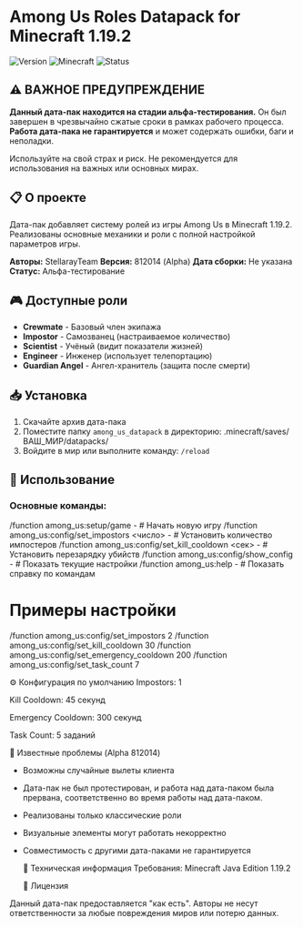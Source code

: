 # Among Us Roles Datapack for Minecraft 1.19.2

![Version](https://img.shields.io/badge/Version-812014--Alpha-critical?style=for-the-badge)
![Minecraft](https://img.shields.io/badge/Minecraft-1.19.2-green?style=for-the-badge)
![Status](https://img.shields.io/badge/Status-Alpha_Testing-red?style=for-the-badge)

## ⚠️ ВАЖНОЕ ПРЕДУПРЕЖДЕНИЕ

**Данный дата-пак находится на стадии альфа-тестирования.** Он был завершен в чрезвычайно сжатые сроки в рамках рабочего процесса. **Работа дата-пака не гарантируется** и может содержать ошибки, баги и неполадки.

Используйте на свой страх и риск. Не рекомендуется для использования на важных или основных мирах.

## 📋 О проекте

Дата-пак добавляет систему ролей из игры Among Us в Minecraft 1.19.2. Реализованы основные механики и роли с полной настройкой параметров игры.

**Авторы:** StellarayTeam
**Версия:** 812014 (Alpha)
**Дата сборки:** Не указана
**Статус:** Альфа-тестирование

## 🎮 Доступные роли

- **Crewmate** - Базовый член экипажа
- **Impostor** - Самозванец (настраиваемое количество)
- **Scientist** - Учёный (видит показатели жизней)
- **Engineer** - Инженер (использует телепортацию)
- **Guardian Angel** - Ангел-хранитель (защита после смерти)

## 📥 Установка

1. Скачайте архив дата-пака
2. Поместите папку `among_us_datapack` в директорию:
 .minecraft/saves/ВАШ_МИР/datapacks/
3. Войдите в мир или выполните команду: `/reload`

## 🎯 Использование

### Основные команды:

/function among_us:setup/game - # Начать новую игру
/function among_us:config/set_impostors <число> - # Установить количество импостеров
/function among_us:config/set_kill_cooldown <сек> - # Установить перезарядку убийств
/function among_us:config/show_config - # Показать текущие настройки
/function among_us:help - # Показать справку по командам

# Примеры настройки
/function among_us:config/set_impostors 2
/function among_us:config/set_kill_cooldown 30
/function among_us:config/set_emergency_cooldown 200
/function among_us:config/set_task_count 7

   ⚙️ Конфигурация по умолчанию
 Impostors: 1

 Kill Cooldown: 45 секунд

 Emergency Cooldown: 300 секунд

 Task Count: 5 заданий

 🐛 Известные проблемы (Alpha 812014)

 - Возможны случайные вылеты клиента

 - Дата-пак не был протестирован, и работа над дата-паком была прервана, соответственно во время работы над дата-паком.

 - Реализованы только классические роли

 - Визуальные элементы могут работать некорректно

 - Совместимость с другими дата-паками не гарантируется

   🔧 Техническая информация
 Требования:
 Minecraft Java Edition 1.19.2

   📄 Лицензия

 Данный дата-пак предоставляется "как есть". Авторы не несут ответственности за любые повреждения миров или потерю данных.
